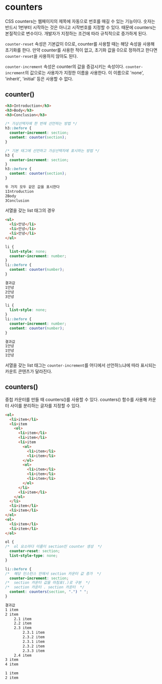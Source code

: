# counters

CSS counters는 웹페이지의 제목에 자동으로 번호를 매길 수 있는 기능이다. 숫자는 반드시 1번부터 시작하는 것은 아니고 시작번호를 지정할 수 있다. 때문에 counters는 본질적으로 변수이다. 개발자가 지정하는 조건에 따라 규칙적으로 증가하게 된다.

`counter-reset` 속성은 기본값이 0으로, counter를 사용할 때는 해당 속성을 사용해 초기화를 한다. 만약 counter를 사용한 적이 없고, 초기화 값을 0으로 정하려고 한다면 `counter-reset`을 사용하지 않아도 된다.

`counter-increment` 속성은 counter의 값을 증감시키는 속성이다. `counter-increment`의 값으로는 사용자가 지정한 이름을 사용한다. 이 이름으로 'none', 'inherit', 'initial' 등은 사용할 수 없다.



## counter()

```html
<h3>Introduction</h3>
<h3>Body</h3>
<h3>Conclusion</h3>
```

```css
/* 가상선택자에 한 번에 선언하는 방법 */
h3::before {
  counter-increment: section;
  content: counter(section);
}

/* 기본 태그에 선언하고 가상선택자에 표시하는 방법 */
h3 {
  counter-increment: section; 
}
h3::before {
  content: counter(section);
}
```

```markdown
두 가지 모두 같은 값을 표시한다
1Introduction
2Body
3Conclusion
```

서열을 갖는 list 태그의 경우

```html
<ul>
  <li>안녕</li>
  <li>안녕</li>
  <li>안녕</li>
</ul>
```

```css
li {
  list-style: none;
  counter-increment: number;
}
li::before {
  content: counter(number);
}
```

```markdown
결과값
1안녕
2안녕
3안녕
```

```css
li {
  list-style: none;
}
li::before {
  counter-increment: number;
  content: counter(number);
}
```

```markdown
결과값
1안녕
1안녕
1안녕
```

서열을 갖는 list 태그는 `counter-increment`를 어디에서 선언하느냐에 따라 표시되는 카운트 콘텐츠가 달라진다.



## counters()

중첩 카운터를 만들 때 counters()를 사용할 수 있다. counters() 함수를 사용해 카운터 사이를 분리하는 글자를 지정할 수 있다.

```html
<ol>
  <li>item</li>
  <li>item
    <ol>
      <li>item</li>
      <li>item</li>
      <li>item
        <ol>
          <li>item</li>
          <li>item</li>
        </ol>
        <ol>
          <li>item</li>
          <li>item</li>
          <li>item</li>
        </ol>
      </li>
      <li>item</li>
    </ol>
  </li>
  <li>item</li>
  <li>item</li>
</ol>
<ol>
  <li>item</li>
  <li>item</li>
</ol>
```

```css
ol {
/*  ol 요소마다 이름이 section인 counter 생성  */
  counter-reset: section;
  list-style-type: none;
}

li::before {
/*  해당 인스턴스 안에서 section 카운터 값 증가  */
  counter-increment: section;
/*  section 카운터 값을 마침표(.)로 구분  */
/*  section 카운터 . section 카운터  */
  content: counters(section, ".") " ";
}
```

```markdown
결과값
1 item
2 item
	2.1 item
	2.2 item
	2.3	item
		2.3.1 item
		2.3.2 item
		2.3.1 item
		2.3.2 item
		2.3.3 item
	2.4 item
3 item
4 item

1 item
2 item
```

